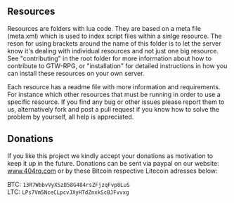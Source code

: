 ## Resources
Resources are folders with lua code. They are based on a meta file (meta.xml) which is used to index script files within a sinlge resource. The reson for using brackets around the name of this folder is to let the server know it's dealing with individual resources and not just one big resource. See "contributing" in the root folder for more information about how to contribute to GTW-RPG, or "installation" for detailed instructions in how you can install these resources on your own server. 

Each resource has a readme file with more information and requirements. For instance which other resources that must be running in order to use a specific resource. If you find any bug or other issues please report them to us, alternatively fork and post a pull request if you know how to solve the problem by yourself, all help is appreciated.

## Donations
If you like this project we kindly accept your donations as motivation to keep it up in the future. Donations can be sent via paypal on our website: www.404rq.com or by these Bitcoin respective Litecoin adresses below:

BTC: `13R7WbbvVyXSzD58G484rsZFjzqFvp8LuS`<br>
LTC: `LPs7Vm5NceCLpcvJXyHTdZnxkScBJFvvxg`
